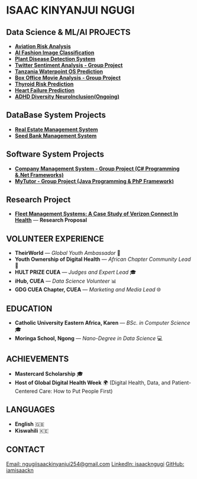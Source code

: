 # ISAAC KINYANJUI NGUGI

## Data Science & ML/AI PROJECTS
- **[Aviation Risk Analysis](https://github.com/iamisaackn/Aviation-Risk-Analysis)**
- **[AI Fashion Image Classification](https://github.com/iamisaackn/AI-Fashion-Image-Classification)**
- **[Plant Disease Detection System](https://github.com/iamisaackn/AI-Driven-Plant-Disease-Detection-System)**
- **[Twitter Sentiment Analysis - Group Project](https://github.com/MONISH254/Twitter_Sentiment_Analysis/tree/Isaac)**
- **[Tanzania Waterpoint OS Prediction](https://github.com/iamisaackn/Predictive-Analytics-for-Waterpoint-Operational-Status-in-Tanzania)**
- **[Box Office Movie Analysis - Group Project](https://github.com/Gladwellchebelyon/GROUP7_BOX_OFFICE_MOVIES_ANALYSIS/tree/IsaacNgugi)**
- **[Thyroid Risk Prediction](https://github.com/iamisaackn/IKN-Thyroid-Risk-Prediction)**
- **[Heart Failure Prediction](https://github.com/iamisaackn/IKN-Heart-Failure-Prediction)**
- **[ADHD Diversity NeuroInclusion(Ongoing)](https://github.com/iamisaackn/IKN-ADHD-Diversity-NeuroInclusion)**

## DataBase System Projects
- **[Real Estate Management System](https://github.com/Kirbit04/Real-Estate-Management-system/tree/IsaacNgugi1049049)**
- **[Seed Bank Management System](https://github.com/iamisaackn/Seed-Bank-Management-System)**

## Software System Projects
- **[Company Management System - Group Project (C# Programming &.Net Frameworks)](https://github.com/iamisaackn/CompanyManagementSystem)**
- **[MyTutor - Group Project (Java Programming & PhP Framework)](https://github.com/iamisaackn/MyTutor)**

## Research Project
- **[Fleet Management Systems: A Case Study of Verizon Connect In Health](https://www.researchgate.net/publication/386086740_FLEET_MANAGEMENT_SYSTEMS_A_CASE_STUDY_OF_VERIZON_CONNECT_IN_HEALTH)** — **Research Proposal**

## VOLUNTEER EXPERIENCE
- **TheirWorld** — *Global Youth Ambassador* 🌟
- **Youth Ownership of Digital Health** — *African Chapter Community Lead* 🌟
- **HULT PRIZE CUEA** — *Judges and Expert Lead* 🎓
- **iHub, CUEA** — *Data Science Volunteer* 📊
- **GDG CUEA Chapter, CUEA** — *Marketing and Media Lead* 🌐

## EDUCATION
- **Catholic University Eastern Africa, Karen** — *BSc. in Computer Science* 🎓
- **Moringa School, Ngong** — *Nano-Degree in Data Science* 💻


## ACHIEVEMENTS
- **Mastercard Scholarship** 🎓
- **Host of Global Digital Health Week** 🌍 (Digital Health, Data, and Patient-Centered Care: How to Put People First)

## LANGUAGES
- **English** 🇬🇧
- **Kiswahili** 🇰🇪

## CONTACT
[Email: ngugiisaackinyanjui254@gmail.com](mailto:ngugiisaackinyanjui254@gmail.com)
[LinkedIn: isaackngugi](https://www.linkedin.com/in/isaackngugi/)
[GitHub: iamisaackn](https://github.com/iamisaackn)


